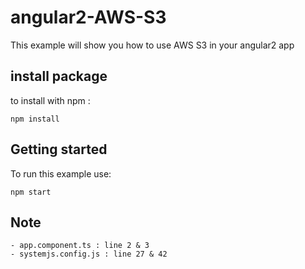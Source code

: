 # angular2-AWS-S3
This example will show you how to use AWS S3 in your angular2 app

## install package

to install with npm :
```
npm install
```


## Getting started

To run this example use:
```
npm start
```

## Note

```
- app.component.ts : line 2 & 3
- systemjs.config.js : line 27 & 42
```
